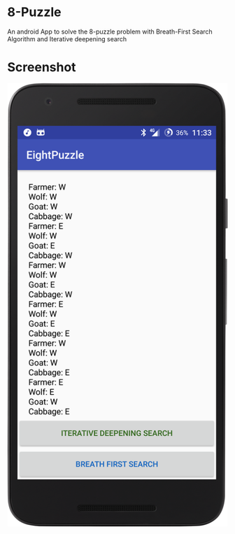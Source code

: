 # 8-Puzzle
An android App to solve the 8-puzzle problem with  Breath-First Search Algorithm and Iterative deepening search 
# Screenshot
![alt tag](https://raw.githubusercontent.com/AhmadNemati/8-Puzzle/master/art/device-2016-10-26-113404.png)
